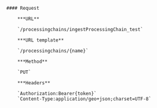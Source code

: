    #### Request

        ***URL**

        `/processingchains/ingestProcessingChain_test`

        ***URL template**

        `/processingchains/{name}`

        ***Method**

        `PUT`

        ***Headers**

        `Authorization:Bearer{token}`
        `Content-Type:application/geo+json;charset=UTF-8`
